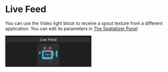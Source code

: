 # Live Feed

You can use the Video light block to receive a spout texture from a different application. You can edit its parameters in [The Spatializer Panel](../the-spatializer.md)

![Live Feed Blocks](../../.gitbook/assets/bento-live-feed-blocks.png)

